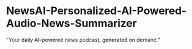 # NewsAI-Personalized-AI-Powered-Audio-News-Summarizer
 “Your daily AI-powered news podcast, generated on demand.”
